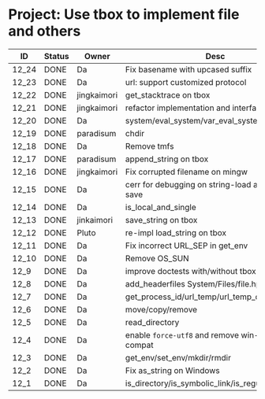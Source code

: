 # Project: Use tbox to implement file and others

| ID    | Status | Owner | Desc |
|-------|--------|--------|-------|
| 12_24 | DONE | Da | Fix basename with upcased suffix |
| 12_23 | DONE | Da | url: support customized protocol |
| 12_22 | DONE | jingkaimori | get_stacktrace on tbox |
| 12_21 | DONE | jingkaimori | refactor implementation and interface of file |
| 12_20 | DONE | Da | system/eval_system/var_eval_system on tbox |
| 12_19 | DONE | paradisum | chdir |
| 12_18 | DONE | Da | Remove tmfs |
| 12_17 | DONE | paradisum | append_string on tbox |
| 12_16 | DONE | jingkaimori | Fix corrupted filename on mingw |
| 12_15 | DONE | Da |  cerr for debugging on string-load and string-save |
| 12_14 | DONE | Da | is_local_and_single |
| 12_13 | DONE | jinkaimori | save_string on tbox |
| 12_12 | DONE | Pluto | re-impl load_string on tbox |
| 12_11 | DONE | Da | Fix incorrect URL_SEP in get_env |
| 12_10 | DONE | Da | Remove OS_SUN |
| 12_9  | DONE | Da | improve doctests with/without tbox |
| 12_8  | DONE | Da |  add_headerfiles System/Files/file.hpp |
| 12_7  | DONE | Da |  get_process_id/url_temp/url_temp_dir |
| 12_6  | DONE | Da | move/copy/remove |
| 12_5  | DONE | Da | read_directory |
| 12_4  | DONE | Da | enable `force-utf8` and remove win-utf8-compat |
| 12_3  | DONE | Da | get_env/set_env/mkdir/rmdir |
| 12_2  | DONE | Da | Fix as_string on Windows|
| 12_1  | DONE | Da | is_directory/is_symbolic_link/is_regular/is_newer |
